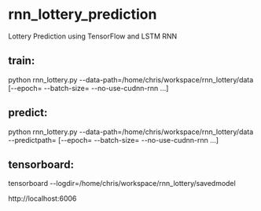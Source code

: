 # rnn_lottery_prediction
Lottery Prediction using TensorFlow  and LSTM RNN

## train:

python rnn_lottery.py --data-path=/home/chris/workspace/rnn_lottery/data [--epoch= --batch-size=  --no-use-cudnn-rnn ...]

## predict:

python rnn_lottery.py --data-path=/home/chris/workspace/rnn_lottery/data --predictpath=   [--epoch= --batch-size=  --no-use-cudnn-rnn ...]

## tensorboard:

tensorboard --logdir=/home/chris/workspace/rnn_lottery/savedmodel

http://localhost:6006
